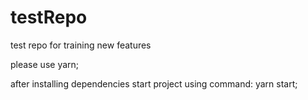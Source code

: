 # testRepo

test repo for training new features

please use yarn;

after installing dependencies start project using command: yarn start;
